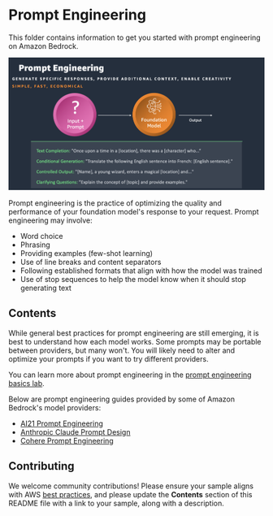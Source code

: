 # Prompt Engineering

This folder contains information to get you started with prompt engineering on Amazon Bedrock. 

![Prompt Engineering](images/prompt_engineering.png)

Prompt engineering is the practice of optimizing the quality and performance of your foundation model's response to your request. Prompt engineering may involve:

- Word choice
- Phrasing   
- Providing examples (few-shot learning)
- Use of line breaks and content separators 
- Following established formats that align with how the model was trained
- Use of stop sequences to help the model know when it should stop generating text

## Contents

While general best practices for prompt engineering are still emerging, it is best to understand how each model works. Some prompts may be portable between providers, but many won't. You will likely need to alter and optimize your prompts if you want to try different providers.

You can learn more about prompt engineering in the [prompt engineering basics lab](https://catalog.us-east-1.prod.workshops.aws/workshops/cdbce152-b193-43df-8099-908ee2d1a6e4/en-US/basic/bedrock-prompt-engineering).

Below are prompt engineering guides provided by some of Amazon Bedrock's model providers:

- [AI21 Prompt Engineering](https://docs.ai21.com/docs/prompt-engineering)
- [Anthropic Claude Prompt Design](https://docs.anthropic.com/claude/docs/introduction-to-prompt-design) 
- [Cohere Prompt Engineering](https://docs.cohere.com/docs/prompt-engineering)

## Contributing

We welcome community contributions! Please ensure your sample aligns with AWS [best practices](https://aws.amazon.com/architecture/well-architected/), and please update the **Contents** section of this README file with a link to your sample, along with a description.
